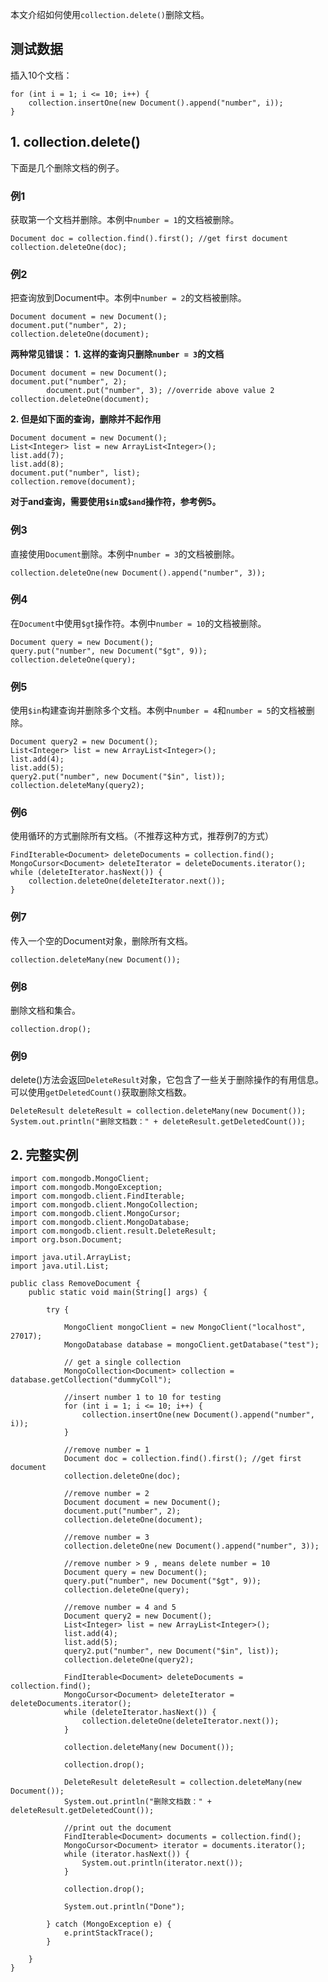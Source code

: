 本文介绍如何使用`collection.delete()`删除文档。

## 测试数据

插入10个文档：
```
for (int i = 1; i <= 10; i++) {
    collection.insertOne(new Document().append("number", i));
}
```

## 1. collection.delete()

下面是几个删除文档的例子。

### 例1
获取第一个文档并删除。本例中`number = 1`的文档被删除。
```
Document doc = collection.find().first(); //get first document
collection.deleteOne(doc);
```

### 例2
把查询放到Document中。本例中`number = 2`的文档被删除。
```
Document document = new Document();
document.put("number", 2);
collection.deleteOne(document);
```

**两种常见错误：**
**1. 这样的查询只删除`number = 3`的文档**
```
Document document = new Document();
document.put("number", 2);
        document.put("number", 3); //override above value 2
collection.deleteOne(document);
```
**2. 但是如下面的查询，删除并不起作用**
```
Document document = new Document();
List<Integer> list = new ArrayList<Integer>();
list.add(7);
list.add(8);
document.put("number", list);
collection.remove(document);
```
**对于and查询，需要使用`$in`或`$and`操作符，参考例5。**

### 例3
直接使用`Document`删除。本例中`number = 3`的文档被删除。
```
collection.deleteOne(new Document().append("number", 3));
```

### 例4
在`Document`中使用`$gt`操作符。本例中`number = 10`的文档被删除。
```
Document query = new Document();
query.put("number", new Document("$gt", 9));
collection.deleteOne(query);
```

### 例5
使用`$in`构建查询并删除多个文档。本例中`number = 4`和`number = 5`的文档被删除。
```
Document query2 = new Document();
List<Integer> list = new ArrayList<Integer>();
list.add(4);
list.add(5);
query2.put("number", new Document("$in", list));
collection.deleteMany(query2);
```

### 例6
使用循环的方式删除所有文档。（不推荐这种方式，推荐例7的方式）
```
FindIterable<Document> deleteDocuments = collection.find();
MongoCursor<Document> deleteIterator = deleteDocuments.iterator();
while (deleteIterator.hasNext()) {
    collection.deleteOne(deleteIterator.next());
}
```

### 例7
传入一个空的Document对象，删除所有文档。
```
collection.deleteMany(new Document());
```

### 例8
删除文档和集合。
```
collection.drop();
```

### 例9
delete()方法会返回`DeleteResult`对象，它包含了一些关于删除操作的有用信息。可以使用`getDeletedCount()`获取删除文档数。
```
DeleteResult deleteResult = collection.deleteMany(new Document());
System.out.println("删除文档数：" + deleteResult.getDeletedCount());
```

## 2. 完整实例

```
import com.mongodb.MongoClient;
import com.mongodb.MongoException;
import com.mongodb.client.FindIterable;
import com.mongodb.client.MongoCollection;
import com.mongodb.client.MongoCursor;
import com.mongodb.client.MongoDatabase;
import com.mongodb.client.result.DeleteResult;
import org.bson.Document;

import java.util.ArrayList;
import java.util.List;

public class RemoveDocument {
    public static void main(String[] args) {

        try {

            MongoClient mongoClient = new MongoClient("localhost", 27017);
            MongoDatabase database = mongoClient.getDatabase("test");

            // get a single collection
            MongoCollection<Document> collection = database.getCollection("dummyColl");

            //insert number 1 to 10 for testing
            for (int i = 1; i <= 10; i++) {
                collection.insertOne(new Document().append("number", i));
            }

            //remove number = 1
            Document doc = collection.find().first(); //get first document
            collection.deleteOne(doc);

            //remove number = 2
            Document document = new Document();
            document.put("number", 2);
            collection.deleteOne(document);

            //remove number = 3
            collection.deleteOne(new Document().append("number", 3));

            //remove number > 9 , means delete number = 10
            Document query = new Document();
            query.put("number", new Document("$gt", 9));
            collection.deleteOne(query);

            //remove number = 4 and 5
            Document query2 = new Document();
            List<Integer> list = new ArrayList<Integer>();
            list.add(4);
            list.add(5);
            query2.put("number", new Document("$in", list));
            collection.deleteOne(query2);

            FindIterable<Document> deleteDocuments = collection.find();
            MongoCursor<Document> deleteIterator = deleteDocuments.iterator();
            while (deleteIterator.hasNext()) {
                collection.deleteOne(deleteIterator.next());
            }

            collection.deleteMany(new Document());

            collection.drop();

            DeleteResult deleteResult = collection.deleteMany(new Document());
            System.out.println("删除文档数：" + deleteResult.getDeletedCount());

            //print out the document
            FindIterable<Document> documents = collection.find();
            MongoCursor<Document> iterator = documents.iterator();
            while (iterator.hasNext()) {
                System.out.println(iterator.next());
            }

            collection.drop();

            System.out.println("Done");

        } catch (MongoException e) {
            e.printStackTrace();
        }

    }
}
```
